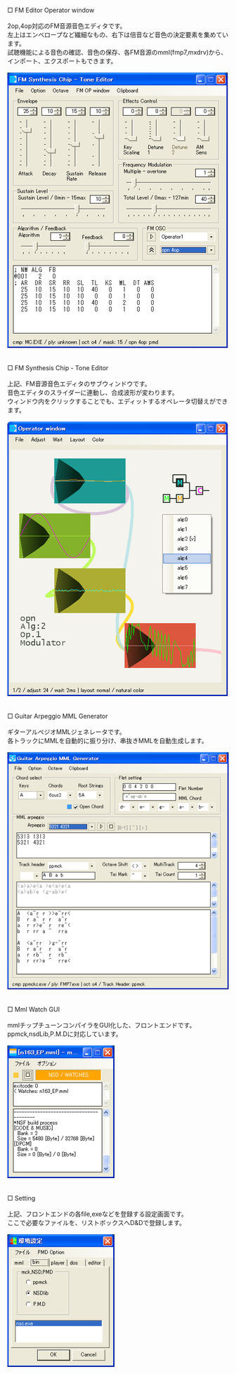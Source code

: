 □ FM Editor Operator window<br/>
<br/>
2op,4op対応のFM音源音色エディタです。<br/>
左上はエンベロープなど繊細なもの、右下は倍音など音色の決定要素を集めています。<br/>
試聴機能による音色の確認、音色の保存、各FM音源のmml(fmp7,mxdrv)から、
インポート、エクスポートもできます。<br/>
<br/>
<img alt="FM Editor Operator window" style="border-width:0" src="./FM_edt.png" /><br/>
<br/>
<br/>
□ FM Synthesis Chip - Tone Editor<br/>
<br/>
上記、FM音源音色エディタのサブウィンドウです。<br/>
音色エディタのスライダーに連動し、合成波形が変わります。<br/>
ウィンドウ内をクリックすることでも、エディットするオペレータ切替えができます。<br/>
<br/>
<img alt="FM Synthesis Chip - Tone Editor" style="border-width:0" src="./FM_opw.png" /><br/>
<br/>
<br/>
□ Guitar Arpeggio MML Generator<br/>
<br/>
ギターアルペジオMMLジェネレータです。<br/>
各トラックにMMLを自動的に振り分け、串抜きMMLを自動生成します。<br/>
<br/>
<img alt="Guitar Arpeggio MML Generator" style="border-width:0" src="./GUITAR_arp.png" /><br/>
<br/>
<br/>
□ Mml Watch GUI<br/>
<br/>
mmlチップチューンコンパイラをGUI化した、フロントエンドです。<br/>
ppmck,nsdLib,P.M.Dに対応しています。<br/>
<br/>
<img alt="Mml Watch GUI" style="border-width:0" src="./MML_wth.png" /><br/>
<br/>
<br/>
□ Setting<br/>
<br/>
上記、フロントエンドの各file,exeなどを登録する設定画面です。<br/>
ここで必要なファイルを、リストボックスへD&Dで登録します。<br/>
<br/>
<img alt="Setting" style="border-width:0" src="./SETTING_w.png" /><br/>
<br/>
<br/>